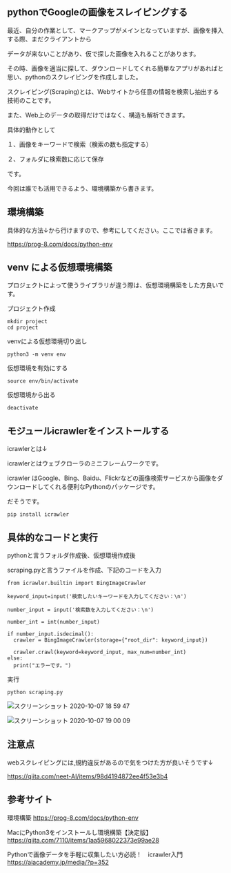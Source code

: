 ## pythonでGoogleの画像をスレイピングする

最近、自分の作業として、マークアップがメインとなっていますが、画像を挿入する際、まだクライアントから

データが来ないことがあり、仮で探した画像を入れることがあります。

その時、画像を適当に探して、ダウンロードしてくれる簡単なアプリがあればと思い、pythonのスクレイピングを作成しました。

スクレイピング(Scraping)とは、Webサイトから任意の情報を検索し抽出する技術のことです。

また、Web上のデータの取得だけではなく、構造も解析できます。

具体的動作として

１、画像をキーワードで検索（検索の数も指定する）

２、フォルダに検索数に応じて保存

です。

今回は誰でも活用できるよう、環境構築から書きます。

## 環境構築

具体的な方法↓から行けますので、参考にしてください。ここでは省きます。

https://prog-8.com/docs/python-env

## venv による仮想環境構築

プロジェクトによって使うライブラリが違う際は、仮想環境構築をした方良いです。

プロジェクト作成

```
mkdir project
cd project
```
venvによる仮想環境切り出し
```
python3 -m venv env
```
仮想環境を有効にする
```
source env/bin/activate
```
仮想環境から出る
```
deactivate
```

## モジュールicrawlerをインストールする

icrawlerとは↓

icrawlerとはウェブクローラのミニフレームワークです。

icrawler はGoogle、Bing、Baidu、Flickrなどの画像検索サービスから画像をダウンロードしてくれる便利なPythonのパッケージです。

だそうです。

```
pip install icrawler
```

## 具体的なコードと実行

pythonと言うフォルダ作成後、仮想環境作成後

scraping.pyと言うファイルを作成、下記のコードを入力

```
from icrawler.builtin import BingImageCrawler

keyword_input=input('検索したいキーワードを入力してください：\n')

number_input = input('検索数を入力してください：\n')

number_int = int(number_input)

if number_input.isdecimal():
  crawler = BingImageCrawler(storage={"root_dir": keyword_input})

  crawler.crawl(keyword=keyword_input, max_num=number_int)
else:
  print("エラーです。")
```
実行
```
python scraping.py
```

![スクリーンショット 2020-10-07 18 59 47](https://user-images.githubusercontent.com/59082843/95316930-6de66400-08cf-11eb-9305-d9e51463767e.png)

![スクリーンショット 2020-10-07 19 00 09](https://user-images.githubusercontent.com/59082843/95316942-7179eb00-08cf-11eb-8073-2bec7ea47c4e.png)

## 注意点

webスクレイピングには,規約違反があるので気をつけた方が良いそうです↓

https://qiita.com/neet-AI/items/98d4194872ee4f53e3b4

## 参考サイト

環境構築
https://prog-8.com/docs/python-env

MacにPython3をインストールし環境構築【決定版】
https://qiita.com/7110/items/1aa5968022373e99ae28

Pythonで画像データを手軽に収集したい方必読！　icrawler入門
https://aiacademy.jp/media/?p=352


